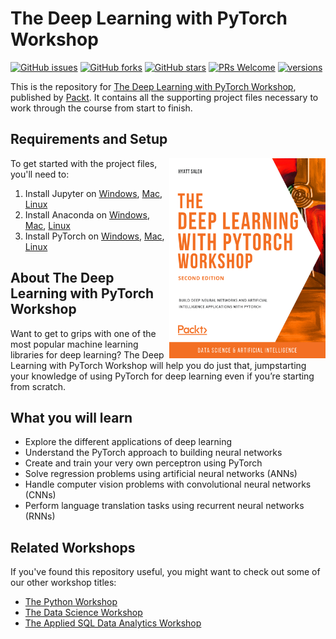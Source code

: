 # The Deep Learning with PyTorch Workshop
[![GitHub issues](https://img.shields.io/github/issues/PacktWorkshops/The-Deep-Learning-with-PyTorch-Workshop.svg)](https://github.com/PacktWorkshops/The-Deep-Learning-with-PyTorch-Workshop/issues)
[![GitHub forks](https://img.shields.io/github/forks/PacktWorkshops/The-Deep-Learning-with-PyTorch-Workshop.svg)](https://github.com/PacktWorkshops/The-Deep-Learning-with-PyTorch-Workshop/network)
[![GitHub stars](https://img.shields.io/github/stars/PacktWorkshops/The-Deep-Learning-with-PyTorch-Workshop.svg)](https://github.com/PacktWorkshops/The-Deep-Learning-with-PyTorch-Workshop/stargazers)
[![PRs Welcome](https://img.shields.io/badge/PRs-welcome-brightgreen.svg)](https://github.com/PacktWorkshops/The-Deep-Learning-with-PyTorch-Workshop/pulls)
[![versions](https://img.shields.io/pypi/pyversions/pybadges.svg)](https://www.python.org/downloads/)

This is the repository for [The Deep Learning with PyTorch Workshop](https://courses.packtpub.com/courses/data-visualization?utm_source=github&utm_medium=repository&utm_campaign=9781838981488&utm_term=Data%20Visualization&utm_content=The%20Data%20Visualization%20Workshop), published by [Packt](https://www.packtpub.com/?utm_source=github). It contains all the supporting project files necessary to work through the course from start to finish.

## Requirements and Setup
<a href="https://courses.packtpub.com/courses/data-visualization?utm_source=github&utm_medium=repository&utm_campaign=9781838981488&utm_term=Data%20Visualization&utm_content=The%20Data%20Visualization%20Workshop"><img src="https://github.com/PacktWorkshops/Workshop-Covers/blob/master/B15778_The%20Deep%20Learning%20with%20PyTorch%20Workshop.png" alt="The Data Visualization Workshop" height="320px" width="250px" align="right" this.target="_blank"></a>

To get started with the project files, you'll need to:
1. Install Jupyter on [Windows](https://www.python.org/downloads/windows/), [Mac](https://www.python.org/downloads/mac-osx/), [Linux](https://www.python.org/downloads/source/)
2. Install Anaconda on [Windows](https://www.anaconda.com/distribution/#windows), [Mac](https://www.anaconda.com/distribution/#macos), [Linux](https://www.anaconda.com/distribution/#linux)
3. Install PyTorch on [Windows](https://pytorch.org/get-started/locally/#supported-windows-distributions), [Mac](https://pytorch.org/get-started/locally/#macos-version), [Linux](https://pytorch.org/get-started/locally/#supported-linux-distributions)

## About The Deep Learning with PyTorch Workshop
Want to get to grips with one of the most popular machine learning libraries for deep learning? The Deep Learning with PyTorch Workshop will help you do just that, jumpstarting your knowledge of using PyTorch for deep learning even if you’re starting from scratch.

## What you will learn
* Explore the different applications of deep learning 
* Understand the PyTorch approach to building neural networks 
* Create and train your very own perceptron using PyTorch 
* Solve regression problems using artificial neural networks (ANNs) 
* Handle computer vision problems with convolutional neural networks (CNNs) 
* Perform language translation tasks using recurrent neural networks (RNNs) 

## Related Workshops
If you've found this repository useful, you might want to check out some of our other workshop titles:
* [The Python Workshop](https://courses.packtpub.com/courses/python?utm_source=github&utm_medium=repository&utm_campaign=9781839218859&utm_term=Python&utm_content=The%20Python%20Workshop)
* [The Data Science Workshop](https://courses.packtpub.com/courses/data-science?utm_source=github&utm_medium=repository&utm_campaign=9781838981266&utm_term=Data%20Science&utm_content=The%20Data%20Science%20Workshop)
* [The Applied SQL Data Analytics Workshop](https://courses.packtpub.com/courses/the-applied-sql-data-analytics-workshop?utm_source=github&utm_medium=repository&utm_campaign=9781800203679&utm_term=Applied%20SQL%20Data%20Analytics&utm_content=The%20Applied%20SQL%20Data%20Analytics%20Workshop)
